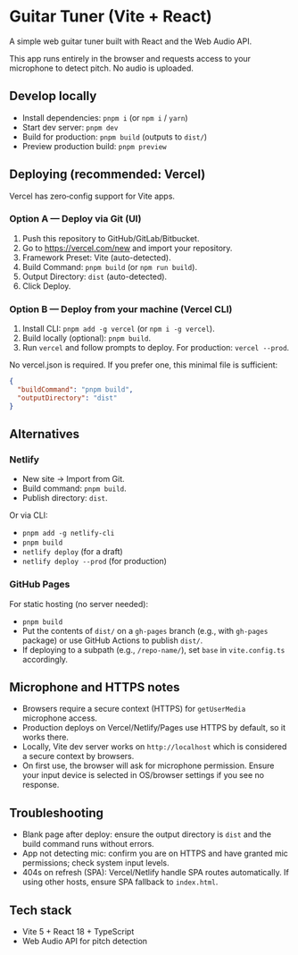 # Guitar Tuner (Vite + React)

A simple web guitar tuner built with React and the Web Audio API.

This app runs entirely in the browser and requests access to your microphone to detect pitch. No audio is uploaded.

## Develop locally

- Install dependencies: `pnpm i` (or `npm i` / `yarn`)
- Start dev server: `pnpm dev`
- Build for production: `pnpm build` (outputs to `dist/`)
- Preview production build: `pnpm preview`

## Deploying (recommended: Vercel)

Vercel has zero‑config support for Vite apps.

### Option A — Deploy via Git (UI)
1. Push this repository to GitHub/GitLab/Bitbucket.
2. Go to https://vercel.com/new and import your repository.
3. Framework Preset: Vite (auto-detected).
4. Build Command: `pnpm build` (or `npm run build`).
5. Output Directory: `dist` (auto-detected).
6. Click Deploy.

### Option B — Deploy from your machine (Vercel CLI)
1. Install CLI: `pnpm add -g vercel` (or `npm i -g vercel`).
2. Build locally (optional): `pnpm build`.
3. Run `vercel` and follow prompts to deploy. For production: `vercel --prod`.

No vercel.json is required. If you prefer one, this minimal file is sufficient:

```json
{
  "buildCommand": "pnpm build",
  "outputDirectory": "dist"
}
```

## Alternatives

### Netlify
- New site -> Import from Git.
- Build command: `pnpm build`.
- Publish directory: `dist`.

Or via CLI:
- `pnpm add -g netlify-cli`
- `pnpm build`
- `netlify deploy` (for a draft)
- `netlify deploy --prod` (for production)

### GitHub Pages
For static hosting (no server needed):
- `pnpm build`
- Put the contents of `dist/` on a `gh-pages` branch (e.g., with `gh-pages` package) or use GitHub Actions to publish `dist/`.
- If deploying to a subpath (e.g., `/repo-name/`), set `base` in `vite.config.ts` accordingly.

## Microphone and HTTPS notes
- Browsers require a secure context (HTTPS) for `getUserMedia` microphone access.
- Production deploys on Vercel/Netlify/Pages use HTTPS by default, so it works there.
- Locally, Vite dev server works on `http://localhost` which is considered a secure context by browsers.
- On first use, the browser will ask for microphone permission. Ensure your input device is selected in OS/browser settings if you see no response.

## Troubleshooting
- Blank page after deploy: ensure the output directory is `dist` and the build command runs without errors.
- App not detecting mic: confirm you are on HTTPS and have granted mic permissions; check system input levels.
- 404s on refresh (SPA): Vercel/Netlify handle SPA routes automatically. If using other hosts, ensure SPA fallback to `index.html`.

## Tech stack
- Vite 5 + React 18 + TypeScript
- Web Audio API for pitch detection

